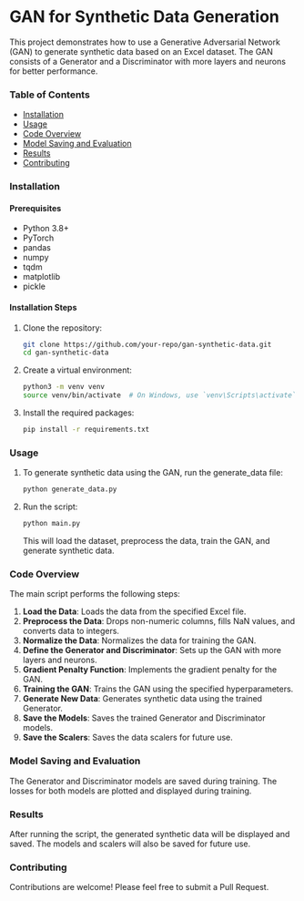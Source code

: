# GAN for Synthetic Data Generation

This project demonstrates how to use a Generative Adversarial Network (GAN) to generate synthetic data based on an Excel dataset. The GAN consists of a Generator and a Discriminator with more layers and neurons for better performance.

### Table of Contents

- [Installation](#installation)
- [Usage](#usage)
- [Code Overview](#code-overview)
- [Model Saving and Evaluation](#model-saving-and-evaluation)
- [Results](#results)
- [Contributing](#contributing)

### Installation

#### Prerequisites

- Python 3.8+
- PyTorch
- pandas
- numpy
- tqdm
- matplotlib
- pickle

#### Installation Steps

1. Clone the repository:
    ```bash
    git clone https://github.com/your-repo/gan-synthetic-data.git
    cd gan-synthetic-data
    ```

2. Create a virtual environment:
    ```bash
    python3 -m venv venv
    source venv/bin/activate  # On Windows, use `venv\Scripts\activate`
    ```

3. Install the required packages:
    ```bash
    pip install -r requirements.txt
    ```

### Usage

1. To generate synthetic data using the GAN, run the generate_data file:
    ```python
    python generate_data.py
    ```

2. Run the script:
    ```bash
    python main.py
    ```

    This will load the dataset, preprocess the data, train the GAN, and generate synthetic data.

### Code Overview

The main script performs the following steps:

1. **Load the Data**: Loads the data from the specified Excel file.
2. **Preprocess the Data**: Drops non-numeric columns, fills NaN values, and converts data to integers.
3. **Normalize the Data**: Normalizes the data for training the GAN.
4. **Define the Generator and Discriminator**: Sets up the GAN with more layers and neurons.
5. **Gradient Penalty Function**: Implements the gradient penalty for the GAN.
6. **Training the GAN**: Trains the GAN using the specified hyperparameters.
7. **Generate New Data**: Generates synthetic data using the trained Generator.
8. **Save the Models**: Saves the trained Generator and Discriminator models.
9. **Save the Scalers**: Saves the data scalers for future use.

### Model Saving and Evaluation

The Generator and Discriminator models are saved during training. The losses for both models are plotted and displayed during training.

### Results

After running the script, the generated synthetic data will be displayed and saved. The models and scalers will also be saved for future use.

### Contributing

Contributions are welcome! Please feel free to submit a Pull Request.
